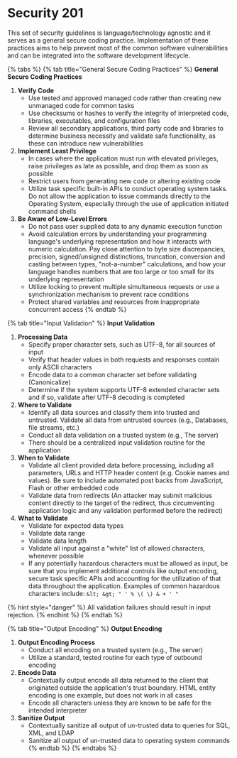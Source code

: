 # Security 201

This set of security guidelines is language/technology agnostic and it serves as a general secure coding practice. Implementation of these practices aims to help prevent most of the common software vulnerabilities and can be integrated into the software development lifecycle.

{% tabs %}
{% tab title="General Secure Coding Practices" %}
**General Secure Coding Practices**

1. **Verify Code**
   * Use tested and approved managed code rather than creating new unmanaged code for common tasks
   * Use checksums or hashes to verify the integrity of interpreted code, libraries, executables, and configuration files
   * Review all secondary applications, third party code and libraries to determine business necessity and validate safe functionality, as these can introduce new vulnerabilities
2. **Implement Least Privilege**
   * In cases where the application must run with elevated privileges, raise privileges as late as possible, and drop them as soon as possible
   * Restrict users from generating new code or altering existing code
   * Utilize task specific built-in APIs to conduct operating system tasks. Do not allow the application to issue commands directly to the Operating System, especially through the use of application initiated command shells
3. **Be Aware of Low-Level Errors**
   * Do not pass user supplied data to any dynamic execution function
   * Avoid calculation errors by understanding your programming language's underlying representation and how it interacts with numeric calculation. Pay close attention to byte size discrepancies, precision, signed/unsigned distinctions, truncation, conversion and casting between types, "not-a-number" calculations, and how your language handles numbers that are too large or too small for its underlying representation
   * Utilize locking to prevent multiple simultaneous requests or use a synchronization mechanism to prevent race conditions
   * Protect shared variables and resources from inappropriate concurrent access
{% endtab %}

{% tab title="Input Validation" %}
**Input Validation**

1. **Processing Data**
   * Specify proper character sets, such as UTF-8, for all sources of input
   * Verify that header values in both requests and responses contain only ASCII characters
   * Encode data to a common character set before validating \(Canonicalize\)
   * Determine if the system supports UTF-8 extended character sets and if so, validate after UTF-8 decoding is completed
2. **Where to Validate**
   * Identify all data sources and classify them into trusted and untrusted. Validate all data from untrusted sources \(e.g., Databases, file streams, etc.\)
   * Conduct all data validation on a trusted system \(e.g., The server\)
   * There should be a centralized input validation routine for the application
3. **When to Validate**
   * Validate all client provided data before processing, including all parameters, URLs and HTTP header content \(e.g. Cookie names and values\). Be sure to include automated post backs from JavaScript, Flash or other embedded code
   * Validate data from redirects \(An attacker may submit malicious content directly to the target of the redirect, thus circumventing application logic and any validation performed before the redirect\)
4. **What to Validate**
   * Validate for expected data types
   * Validate data range
   * Validate data length
   * Validate all input against a "white" list of allowed characters, whenever possible
   * If any potentially hazardous characters must be allowed as input, be sure that you implement additional controls like output encoding, secure task specific APIs and accounting for the utilization of that data throughout the application. Examples of common hazardous characters include: `&lt; &gt; " ' % \( \) & + ' "`

{% hint style="danger" %}
All validation failures should result in input rejection.
{% endhint %}
{% endtab %}

{% tab title="Output Encoding" %}
**Output Encoding**

1. **Output Encoding Process**
   * Conduct all encoding on a trusted system \(e.g., The server\)
   * Utilize a standard, tested routine for each type of outbound encoding
2. **Encode Data**
   * Contextually output encode all data returned to the client that originated outside the application's trust boundary. HTML entity encoding is one example, but does not work in all cases
   * Encode all characters unless they are known to be safe for the intended interpreter
3. **Sanitize Output**
   * Contextually sanitize all output of un-trusted data to queries for SQL, XML, and LDAP
   * Sanitize all output of un-trusted data to operating system commands
{% endtab %}
{% endtabs %}

